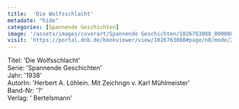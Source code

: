```yaml
---
title:  'Die Wolfsschlacht'
metadate: "hide"
categories: [Spannende Geschichten]
image: '/assets/images/coverart/Spannende Geschichten/1026763088_00000010.jpg'
visit: 'https://portal.dnb.de/bookviewer/view/1026763088#page/n0/mode/2up'
---
```

Titel: 'Die Wolfsschlacht' <br>
Serie: 'Spannende Geschichten' <br>
Jahr: '1938' <br>
AutorIn: 'Herbert A. Löhlein. Mit Zeichngn v. Karl Mühlmeister' <br>
Band-Nr: '?' <br>
Verlag: ' Bertelsmann'